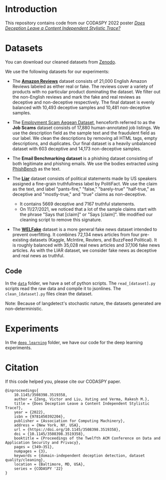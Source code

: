 # Introduction

This repository contains code from our CODASPY 2022 poster *[Does Deception Leave a Content Independent Stylistic Trace?](https://dl.acm.org/doi/10.1145/3508398.3519358)*

# Datasets

You can download our cleaned datasets from [Zenodo](https://zenodo.org/record/6512468#.ZBVRUhTMLQM).

We use the following datasets for our experiments: 

* The **[Amazon Reviews](https://www.kaggle.com/lievgarcia/amazon-reviews)** dataset consists of 21,000 English Amazon Reviews labeled as either real or fake. The reviews cover a variety of products with no particular product dominating the dataset. We filter out the non-English reviews and mark the fake and real reviews as deceptive and non-deceptive respectively. The final dataset is evenly balanced with 10,493 deceptive samples and 10,481 non-deceptive samples. 

* The [Employment Scam Aegean Dataset](http://emscad.samos.aegean.gr/), henceforth referred to as the **Job Scams** dataset consists of 17,880 human-annotated job listings. We use the description field as the sample text and the fraudulent field as our label. We clean the descriptions by removing all HTML tags, empty descriptions, and duplicates. Our final dataset is a heavily unbalanced dataset with 603 deceptive and 14,173 non-deceptive samples.

* The **Email Benchmarking dataset** is a phishing dataset consisting of both legitimate and phishing emails. We use the bodies extracted using [PhishBench](https://github.com/ReDASers/PhishBench) as the text.

* The **[Liar](https://github.com/Tariq60/LIAR-PLUS)** dataset consists of political statements made by US speakers assigned a fine-grain truthfullness label by PolitiFact. We use the claim as the text, and label  "pants-fire," "false," "barely-true" "half-true," as deceptive and "mostly-true," and "true" claims as non-deceptive.
  * It contains 5669 deceptive and 7167 truthful statements. 
  * On 11/27/2021, we noticed that a lot of the sample claims start with the phrase "Says that [claim]" or "Says [claim]". We modified our cleaning script to remove this signature. 

* The **[WELFake](https://doi.org/10.5281/zenodo.4561253)** dataset is a more general fake news dataset intended to prevent overfitting. It combines 72,134 news articles from four pre-existing datasets (Kaggle, McIntire, Reuters, and BuzzFeed Political). It is roughly balanced with 35,028 real news articles and 37,106 fake news articles. As with the LIAR dataset, we consider fake news as deceptive and real news as truthful. 

## Code

In the [`data`](data) folder, we have a set of python scripts. The `read_[dataset].py` scripts read the raw data and compile it to jsonlines. The `clean_[dataset].py` files clean the dataset. 

Note: Because of langdetect's stochastic nature, the datasets generated are non-deterministic. 

# Experiments

In the [`deep learning`](deep%20learning) folder, we have our code for the deep learning experiments. 

# Citation

If this code helped you, please cite our CODASPY paper. 

```
@inproceedings{
    10.1145/3508398.3519358,
    author = {Zeng, Victor and Liu, Xuting and Verma, Rakesh M.},
    title = {Does Deception Leave a Content Independent Stylistic Trace?},
    year = {2022},
    isbn = {9781450392204},
    publisher = {Association for Computing Machinery},
    address = {New York, NY, USA},
    url = {https://doi.org/10.1145/3508398.3519358},
    doi = {10.1145/3508398.3519358},
    booktitle = {Proceedings of the Twelfth ACM Conference on Data and Application Security and Privacy},
    pages = {349–351},
    numpages = {3},
    keywords = {domain-independent deception detection, dataset quality/cleaning},
    location = {Baltimore, MD, USA},
    series = {CODASPY '22}
}
```
